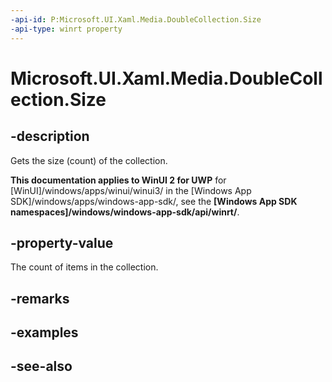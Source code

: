 ```yaml
---
-api-id: P:Microsoft.UI.Xaml.Media.DoubleCollection.Size
-api-type: winrt property
---
```


<!-- Property syntax
public uint Size { get; }
-->

# Microsoft.UI.Xaml.Media.DoubleCollection.Size

## -description
Gets the size (count) of the collection.

**This documentation applies to WinUI 2 for UWP** for [WinUI]/windows/apps/winui/winui3/ in the [Windows App SDK]/windows/apps/windows-app-sdk/, see the **[Windows App SDK namespaces]/windows/windows-app-sdk/api/winrt/**.

## -property-value
The count of items in the collection.

## -remarks

## -examples

## -see-also
